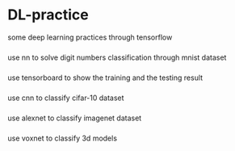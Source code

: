 # DL-practice

some deep learning practices through tensorflow

###
use nn to solve digit numbers classification through mnist dataset
###
use tensorboard to show the training and the testing result
###
use cnn to classify cifar-10 dataset
###
use alexnet to classify imagenet dataset
###
use voxnet to classify 3d models
